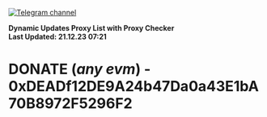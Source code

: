 [![Telegram channel](https://img.shields.io/endpoint?url=https://runkit.io/damiankrawczyk/telegram-badge/branches/master?url=https://t.me/n4z4v0d)](https://t.me/n4z4v0d) 

**Dynamic Updates Proxy List with Proxy Checker**  
**Last Updated: 21.12.23 07:21**

# DONATE (_any evm_) - 0xDEADf12DE9A24b47Da0a43E1bA70B8972F5296F2
